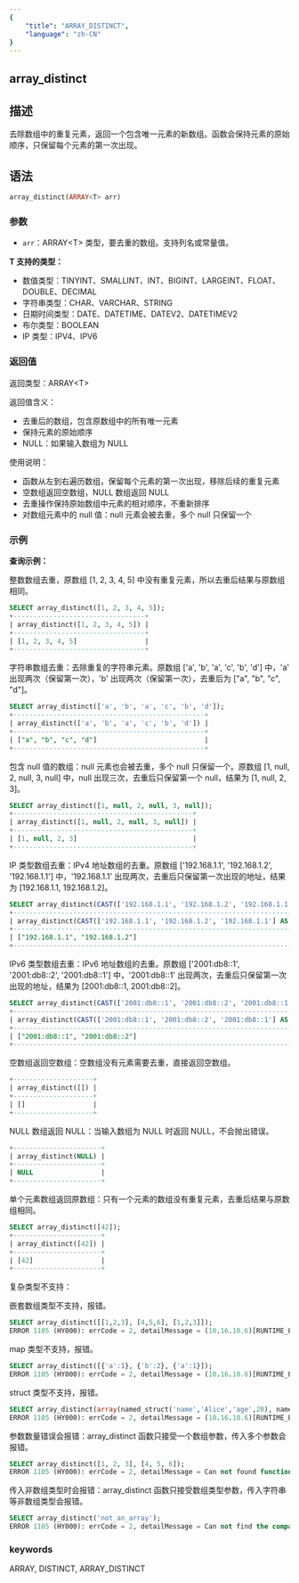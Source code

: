 ```yaml
---
{
    "title": "ARRAY_DISTINCT",
    "language": "zh-CN"
}
---
```


## array_distinct

<version since="2.0.0">


</version>

## 描述

去除数组中的重复元素，返回一个包含唯一元素的新数组。函数会保持元素的原始顺序，只保留每个元素的第一次出现。

## 语法

```sql
array_distinct(ARRAY<T> arr)
```

### 参数

- `arr`：ARRAY\<T> 类型，要去重的数组。支持列名或常量值。

**T 支持的类型：**
- 数值类型：TINYINT、SMALLINT、INT、BIGINT、LARGEINT、FLOAT、DOUBLE、DECIMAL
- 字符串类型：CHAR、VARCHAR、STRING
- 日期时间类型：DATE、DATETIME、DATEV2、DATETIMEV2
- 布尔类型：BOOLEAN
- IP 类型：IPV4、IPV6

### 返回值

返回类型：ARRAY\<T>

返回值含义：
- 去重后的数组，包含原数组中的所有唯一元素
- 保持元素的原始顺序
- NULL：如果输入数组为 NULL

使用说明：
- 函数从左到右遍历数组，保留每个元素的第一次出现，移除后续的重复元素
- 空数组返回空数组，NULL 数组返回 NULL
- 去重操作保持原始数组中元素的相对顺序，不重新排序
- 对数组元素中的 null 值：null 元素会被去重，多个 null 只保留一个

### 示例

**查询示例：**

整数数组去重，原数组 [1, 2, 3, 4, 5] 中没有重复元素，所以去重后结果与原数组相同。
```sql
SELECT array_distinct([1, 2, 3, 4, 5]);
+---------------------------------+
| array_distinct([1, 2, 3, 4, 5]) |
+---------------------------------+
| [1, 2, 3, 4, 5]                 |
+---------------------------------+
```

字符串数组去重：去除重复的字符串元素。原数组 ['a', 'b', 'a', 'c', 'b', 'd'] 中，'a' 出现两次（保留第一次），'b' 出现两次（保留第一次），去重后为 ["a", "b", "c", "d"]。
```sql
SELECT array_distinct(['a', 'b', 'a', 'c', 'b', 'd']);
+------------------------------------------------+
| array_distinct(['a', 'b', 'a', 'c', 'b', 'd']) |
+------------------------------------------------+
| ["a", "b", "c", "d"]                           |
+------------------------------------------------+
```

包含 null 值的数组：null 元素也会被去重，多个 null 只保留一个。原数组 [1, null, 2, null, 3, null] 中，null 出现三次，去重后只保留第一个 null，结果为 [1, null, 2, 3]。
```sql
SELECT array_distinct([1, null, 2, null, 3, null]);
+---------------------------------------------+
| array_distinct([1, null, 2, null, 3, null]) |
+---------------------------------------------+
| [1, null, 2, 3]                             |
+---------------------------------------------+
```

IP 类型数组去重：IPv4 地址数组的去重。原数组 ['192.168.1.1', '192.168.1.2', '192.168.1.1'] 中，'192.168.1.1' 出现两次，去重后只保留第一次出现的地址，结果为 [192.168.1.1, 192.168.1.2]。
```sql
SELECT array_distinct(CAST(['192.168.1.1', '192.168.1.2', '192.168.1.1'] AS ARRAY<IPV4>));
+------------------------------------------------------------------------------------+
| array_distinct(CAST(['192.168.1.1', '192.168.1.2', '192.168.1.1'] AS ARRAY<IPV4>)) |
+------------------------------------------------------------------------------------+
| ["192.168.1.1", "192.168.1.2"]                                                     |
+------------------------------------------------------------------------------------+
```

IPv6 类型数组去重：IPv6 地址数组的去重。原数组 ['2001:db8::1', '2001:db8::2', '2001:db8::1'] 中，'2001:db8::1' 出现两次，去重后只保留第一次出现的地址，结果为 [2001:db8::1, 2001:db8::2]。
```sql
SELECT array_distinct(CAST(['2001:db8::1', '2001:db8::2', '2001:db8::1'] AS ARRAY<IPV6>));
+------------------------------------------------------------------------------------+
| array_distinct(CAST(['2001:db8::1', '2001:db8::2', '2001:db8::1'] AS ARRAY<IPV6>)) |
+------------------------------------------------------------------------------------+
| ["2001:db8::1", "2001:db8::2"]                                                     |
+------------------------------------------------------------------------------------+
```

空数组返回空数组：空数组没有元素需要去重，直接返回空数组。
```sql
+--------------------+
| array_distinct([]) |
+--------------------+
| []                 |
+--------------------+
```

NULL 数组返回 NULL：当输入数组为 NULL 时返回 NULL，不会抛出错误。
```sql
+----------------------+
| array_distinct(NULL) |
+----------------------+
| NULL                 |
+----------------------+
```

单个元素数组返回原数组：只有一个元素的数组没有重复元素，去重后结果与原数组相同。
```sql
SELECT array_distinct([42]);
+----------------------+
| array_distinct([42]) |
+----------------------+
| [42]                 |
+----------------------+
```

复杂类型不支持：

嵌套数组类型不支持，报错。
```sql
SELECT array_distinct([[1,2,3], [4,5,6], [1,2,3]]);
ERROR 1105 (HY000): errCode = 2, detailMessage = (10.16.10.6)[RUNTIME_ERROR]execute failed or unsupported types for function array_distinct(Array(Nullable(Array(Nullable(TINYINT)))))
```

map 类型不支持，报错。
```sql
SELECT array_distinct([{'a':1}, {'b':2}, {'a':1}]);
ERROR 1105 (HY000): errCode = 2, detailMessage = (10.16.10.6)[RUNTIME_ERROR]execute failed or unsupported types for function array_distinct(Array(Nullable(Map(Nullable(String), Nullable(TINYINT)))))
```

struct 类型不支持，报错。
```sql
SELECT array_distinct(array(named_struct('name','Alice','age',20), named_struct('name','Bob','age',30), named_struct('name','Alice','age',20)));
ERROR 1105 (HY000): errCode = 2, detailMessage = (10.16.10.6)[RUNTIME_ERROR]execute failed or unsupported types for function array_distinct(Array(Nullable(Struct(name:Nullable(String), age:Nullable(TINYINT)))))
```

参数数量错误会报错：array_distinct 函数只接受一个数组参数，传入多个参数会报错。
```sql
SELECT array_distinct([1, 2, 3], [4, 5, 6]);
ERROR 1105 (HY000): errCode = 2, detailMessage = Can not found function 'array_distinct' which has 2 arity. Candidate functions are: [array_distinct(Expression)]
```

传入非数组类型时会报错：array_distinct 函数只接受数组类型参数，传入字符串等非数组类型会报错。
```sql
SELECT array_distinct('not_an_array');
ERROR 1105 (HY000): errCode = 2, detailMessage = Can not find the compatibility function signature: array_distinct(VARCHAR(12))
```

### keywords

ARRAY, DISTINCT, ARRAY_DISTINCT 